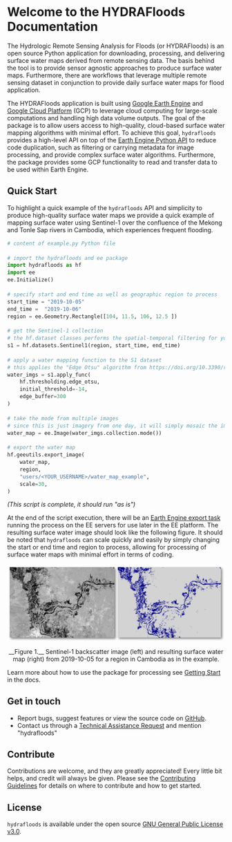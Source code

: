 # Welcome to the HYDRAFloods Documentation

The Hydrologic Remote Sensing Analysis for Floods (or HYDRAFloods) is an open source Python application for downloading, processing, and delivering surface water maps derived from remote sensing data. The basis behind the tool is to provide sensor agnostic approaches to produce surface water maps. Furthermore, there are workflows that leverage multiple remote sensing dataset in conjunction to provide daily surface water maps for flood application.

<!-- Mention something about EE. -->

The HYDRAFloods application is built using [Google Earth Engine](https://earthengine.google.com/) and [Google Cloud Platform](https://cloud.google.com/) (GCP) to leverage cloud computing for large-scale computations and handling high data volume outputs. The goal of the package is to allow users access to high-quality, cloud-based surface water mapping algorithms with minimal effort. To achieve this goal, `hydrafloods` provides a high-level API on top of the [Earth Engine Python API](https://developers.google.com/earth-engine) to reduce code duplication, such as filtering or carrying metadata for image processing, and provide complex surface water algorithms. Furthermore, the package provides some GCP functionality to read and transfer data to be used within Earth Engine.

## Quick Start

To highlight a quick example of the `hydrafloods` API and simplicity to produce high-quality surface water maps we provide a quick example of mapping surface water using Sentinel-1 over the confluence of the Mekong and Tonle Sap rivers in Cambodia, which experiences frequent flooding.

```python
# content of example.py Python file

# import the hydrafloods and ee package
import hydrafloods as hf
import ee
ee.Initialize()

# specify start and end time as well as geographic region to process
start_time = "2019-10-05"
end_time =  "2019-10-06"
region = ee.Geometry.Rectangle([104, 11.5, 106, 12.5 ])

# get the Sentinel-1 collection
# the hf.dataset classes performs the spatial-temporal filtering for you
s1 = hf.datasets.Sentinel1(region, start_time, end_time)

# apply a water mapping function to the S1 dataset
# this applies the "Edge Otsu" algorithm from https://doi.org/10.3390/rs12152469
water_imgs = s1.apply_func(
    hf.thresholding.edge_otsu,
    initial_threshold=-14,
    edge_buffer=300
)

# take the mode from multiple images
# since this is just imagery from one day, it will simply mosaic the images
water_map = ee.Image(water_imgs.collection.mode())

# export the water map
hf.geeutils.export_image(
    water_map,
    region,
    "users/<YOUR_USERNAME>/water_map_example",
    scale=30,
)
```

_(This script is complete, it should run "as is")_

At the end of the script execution, there will be an [Earth Engine export task](https://developers.google.com/earth-engine/exporting#to-asset) running the process on the EE servers for use later in the EE platform. The resulting surface water image should look like the following figure. It should be noted that `hydrafloods` can scale quickly and easily by simply changing the start or end time and region to process, allowing for processing of surface water maps with minimal effort in terms of coding.

![Quick Start Results](img/quick_start_results.png)

<!-- html code for figure caption -->
<span class="img_caption" style="display: block; text-align: center; font-size: 14px">
    __Figure 1.__ Sentinel-1 backscatter image (left) and resulting surface water map (right) from 2019-10-05 for a region in Cambodia as in the example.
</span>

Learn more about how to use the package for processing see [Getting Start](https://servir-mekong.github.io/hydra-floods/getting-started/) in the docs.

## Get in touch

- Report bugs, suggest features or view the source code on [GitHub](https://github.com/servir-mekong/hydra-floods).
- Contact us through a [Technical Assistance Request](https://servir.adpc.net/services/technical-assistance) and mention "hydrafloods"

## Contribute

Contributions are welcome, and they are greatly appreciated! Every little bit helps, and credit will always be given. Please see the [Contributing Guidelines](https://github.com/servir-mekong/hydra-floods/blob/master/CONTRIBUTING.md) for details on where to contribute and how to get started.

## License

`hydrafloods` is available under the open source [GNU General Public License v3.0](https://github.com/Servir-Mekong/hydra-floods/blob/master/LICENSE).
